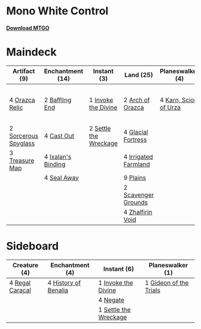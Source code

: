 # Mono White Control

#### [Download MTGO](../collection/Mono%20White%20Control/Mono%20White%20Control.txt)
# Maindeck

|                                         Artifact (9)                                          |                                      Enchantment (14)                                       |                                          Instant (3)                                           |                                           Land (25)                                           |                                        Planeswalker (4)                                        |                                              Sorcery (5)                                              |
|-----------------------------------------------------------------------------------------------|---------------------------------------------------------------------------------------------|------------------------------------------------------------------------------------------------|-----------------------------------------------------------------------------------------------|------------------------------------------------------------------------------------------------|-------------------------------------------------------------------------------------------------------|
|4 [Orazca Relic](http://gatherer.wizards.com/Pages/Card/Details.aspx?multiverseid=439845)      |2 [Baffling End](http://gatherer.wizards.com/Pages/Card/Details.aspx?multiverseid=439658)    |1 [Invoke the Divine](http://gatherer.wizards.com/Pages/Card/Details.aspx?multiverseid=447152)  |2 [Arch of Orazca](http://gatherer.wizards.com/Pages/Card/Details.aspx?multiverseid=439849)    |4 [Karn, Scion of Urza](http://gatherer.wizards.com/Pages/Card/Details.aspx?multiverseid=442889)|2 [Approach of the Second Sun](http://gatherer.wizards.com/Pages/Card/Details.aspx?multiverseid=426706)|
|2 [Sorcerous Spyglass](http://gatherer.wizards.com/Pages/Card/Details.aspx?multiverseid=435407)|4 [Cast Out](http://gatherer.wizards.com/Pages/Card/Details.aspx?multiverseid=426710)        |2 [Settle the Wreckage](http://gatherer.wizards.com/Pages/Card/Details.aspx?multiverseid=435186)|4 [Glacial Fortress](http://gatherer.wizards.com/Pages/Card/Details.aspx?multiverseid=435416)  |                                                                                                |3 [Fumigate](http://gatherer.wizards.com/Pages/Card/Details.aspx?multiverseid=417588)                  |
|3 [Treasure Map](http://gatherer.wizards.com/Pages/Card/Details.aspx?multiverseid=435410)      |4 [Ixalan's Binding](http://gatherer.wizards.com/Pages/Card/Details.aspx?multiverseid=435168)|                                                                                                |4 [Irrigated Farmland](http://gatherer.wizards.com/Pages/Card/Details.aspx?multiverseid=426947)|                                                                                                |                                                                                                       |
|                                                                                               |4 [Seal Away](http://gatherer.wizards.com/Pages/Card/Details.aspx?multiverseid=442919)       |                                                                                                |9 [Plains](http://gatherer.wizards.com/Pages/Card/Details.aspx?multiverseid=439601)            |                                                                                                |                                                                                                       |
|                                                                                               |                                                                                             |                                                                                                |2 [Scavenger Grounds](http://gatherer.wizards.com/Pages/Card/Details.aspx?multiverseid=430871) |                                                                                                |                                                                                                       |
|                                                                                               |                                                                                             |                                                                                                |4 [Zhalfirin Void](http://gatherer.wizards.com/Pages/Card/Details.aspx?multiverseid=443137)    |                                                                                                |                                                                                                       |


# Sideboard

|                                       Creature (4)                                       |                                        Enchantment (4)                                        |                                          Instant (6)                                           |                                        Planeswalker (1)                                         |
|------------------------------------------------------------------------------------------|-----------------------------------------------------------------------------------------------|------------------------------------------------------------------------------------------------|-------------------------------------------------------------------------------------------------|
|4 [Regal Caracal](http://gatherer.wizards.com/Pages/Card/Details.aspx?multiverseid=426726)|4 [History of Benalia](http://gatherer.wizards.com/Pages/Card/Details.aspx?multiverseid=442909)|1 [Invoke the Divine](http://gatherer.wizards.com/Pages/Card/Details.aspx?multiverseid=447152)  |1 [Gideon of the Trials](http://gatherer.wizards.com/Pages/Card/Details.aspx?multiverseid=426716)|
|                                                                                          |                                                                                               |4 [Negate](http://gatherer.wizards.com/Pages/Card/Details.aspx?multiverseid=447135)             |                                                                                                 |
|                                                                                          |                                                                                               |1 [Settle the Wreckage](http://gatherer.wizards.com/Pages/Card/Details.aspx?multiverseid=435186)|                                                                                                 |

